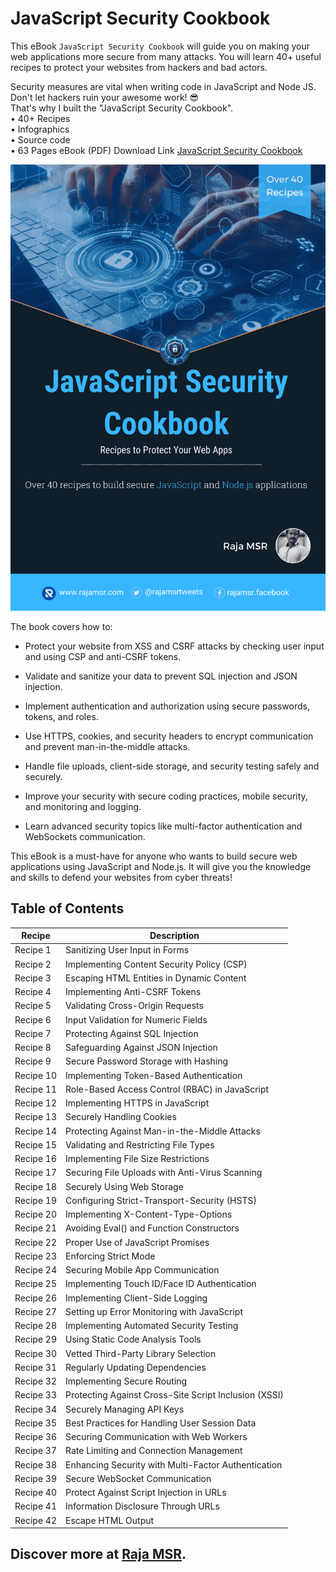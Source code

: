 # JavaScript Security Cookbook

This eBook `JavaScript Security Cookbook` will guide you on making your web applications more secure from many attacks. You will learn 40+ useful recipes to protect your websites from hackers and bad actors.

Security measures are vital when writing code in JavaScript and Node JS. Don't let hackers ruin your awesome work! 😎  
That's why I built the "JavaScript Security Cookbook".  
• 40+ Recipes  
• Infographics  
• Source code  
• 63 Pages eBook (PDF)
Download Link
[JavaScript Security Cookbook](https://onlinemsr.gumroad.com/l/javascript-security-cookbook)

![JavaScript Security Cookbook](/Diagrams/JavaScriptSecurityBookCover.png?raw=true "JavaScript Security Cookbook")

The book covers how to:

- Protect your website from XSS and CSRF attacks by checking user input and using CSP and anti-CSRF tokens.

- Validate and sanitize your data to prevent SQL injection and JSON injection.

- Implement authentication and authorization using secure passwords, tokens, and roles.

- Use HTTPS, cookies, and security headers to encrypt communication and prevent man-in-the-middle attacks.

- Handle file uploads, client-side storage, and security testing safely and securely.

- Improve your security with secure coding practices, mobile security, and monitoring and logging.

- Learn advanced security topics like multi-factor authentication and WebSockets communication.

This eBook is a must-have for anyone who wants to build secure web applications using JavaScript and Node.js. It will give you the knowledge and skills to defend your websites from cyber threats!

## Table of Contents

| Recipe    | Description                                           |
| --------- | ----------------------------------------------------- |
| Recipe 1  | Sanitizing User Input in Forms                        |
| Recipe 2  | Implementing Content Security Policy (CSP)            |
| Recipe 3  | Escaping HTML Entities in Dynamic Content             |
| Recipe 4  | Implementing Anti-CSRF Tokens                         |
| Recipe 5  | Validating Cross-Origin Requests                      |
| Recipe 6  | Input Validation for Numeric Fields                   |
| Recipe 7  | Protecting Against SQL Injection                      |
| Recipe 8  | Safeguarding Against JSON Injection                   |
| Recipe 9  | Secure Password Storage with Hashing                  |
| Recipe 10 | Implementing Token-Based Authentication               |
| Recipe 11 | Role-Based Access Control (RBAC) in JavaScript        |
| Recipe 12 | Implementing HTTPS in JavaScript                      |
| Recipe 13 | Securely Handling Cookies                             |
| Recipe 14 | Protecting Against Man-in-the-Middle Attacks          |
| Recipe 15 | Validating and Restricting File Types                 |
| Recipe 16 | Implementing File Size Restrictions                   |
| Recipe 17 | Securing File Uploads with Anti-Virus Scanning        |
| Recipe 18 | Securely Using Web Storage                            |
| Recipe 19 | Configuring Strict-Transport-Security (HSTS)          |
| Recipe 20 | Implementing X-Content-Type-Options                   |
| Recipe 21 | Avoiding Eval() and Function Constructors             |
| Recipe 22 | Proper Use of JavaScript Promises                     |
| Recipe 23 | Enforcing Strict Mode                                 |
| Recipe 24 | Securing Mobile App Communication                     |
| Recipe 25 | Implementing Touch ID/Face ID Authentication          |
| Recipe 26 | Implementing Client-Side Logging                      |
| Recipe 27 | Setting up Error Monitoring with JavaScript           |
| Recipe 28 | Implementing Automated Security Testing               |
| Recipe 29 | Using Static Code Analysis Tools                      |
| Recipe 30 | Vetted Third-Party Library Selection                  |
| Recipe 31 | Regularly Updating Dependencies                       |
| Recipe 32 | Implementing Secure Routing                           |
| Recipe 33 | Protecting Against Cross-Site Script Inclusion (XSSI) |
| Recipe 34 | Securely Managing API Keys                            |
| Recipe 35 | Best Practices for Handling User Session Data         |
| Recipe 36 | Securing Communication with Web Workers               |
| Recipe 37 | Rate Limiting and Connection Management               |
| Recipe 38 | Enhancing Security with Multi-Factor Authentication   |
| Recipe 39 | Secure WebSocket Communication                        |
| Recipe 40 | Protect Against Script Injection in URLs              |
| Recipe 41 | Information Disclosure Through URLs                   |
| Recipe 42 | Escape HTML Output                                    |

## Discover more at [Raja MSR](https://www.rajamsr.com).
